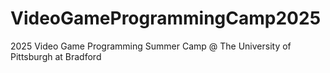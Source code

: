 # VideoGameProgrammingCamp2025
2025 Video Game Programming Summer Camp @ The University of Pittsburgh at Bradford
